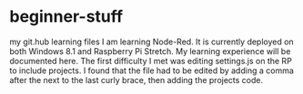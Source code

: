 # beginner-stuff
my git.hub learning files
I am learning Node-Red.
It is currently deployed on both Windows 8.1 and Raspberry Pi Stretch.
My learning experience will be documented here.
The first difficulty I met was editing settings.js on the RP to include projects.
I found that the file had to be edited by adding a comma after the next to the last curly brace, then adding the projects code.
